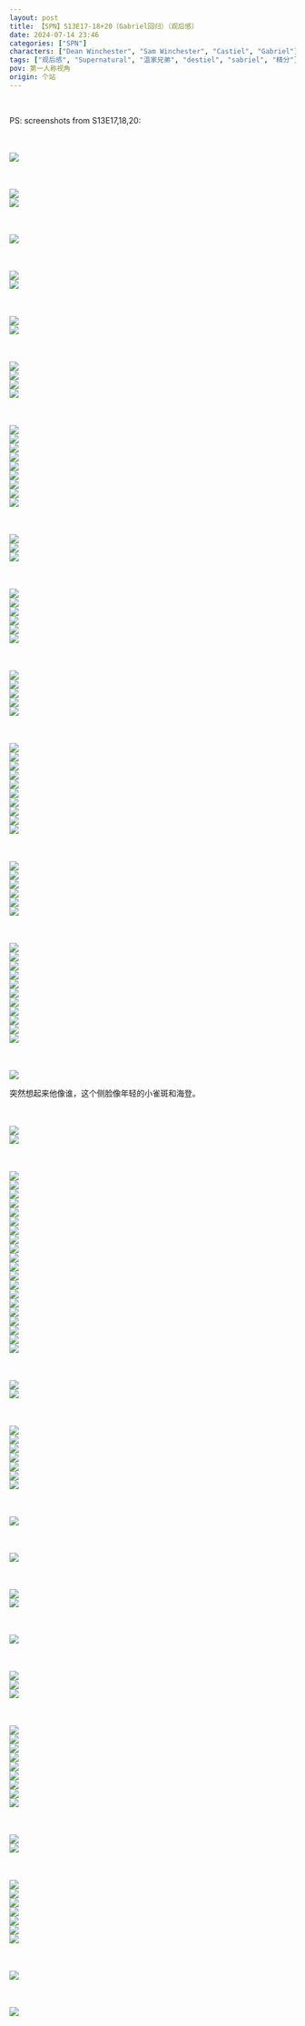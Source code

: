 ```yaml
---
layout: post
title: 【SPN】S13E17-18+20（Gabriel回归）（观后感）
date: 2024-07-14 23:46
categories: ["SPN"]
characters: ["Dean Winchester", "Sam Winchester", "Castiel", "Gabriel"]
tags: ["观后感", "Supernatural", "温家兄弟", "destiel", "sabriel", "精分"]
pov: 第一人称视角
origin: 个站
---
```


<br>

PS: screenshots from S13E17,18,20:

<br><br>
![](https://raw.githubusercontent.com/junesirius/junesirius.github.io/master/assets/images/SPN/S13/2024-07-13-SPN-1317-1.jpg)
<br>

<br><br>
![](https://raw.githubusercontent.com/junesirius/junesirius.github.io/master/assets/images/SPN/S13/2024-07-13-SPN-1317-2.jpg)
<br>
![](https://raw.githubusercontent.com/junesirius/junesirius.github.io/master/assets/images/SPN/S13/2024-07-13-SPN-1317-3.jpg)
<br>

<br><br>
![](https://raw.githubusercontent.com/junesirius/junesirius.github.io/master/assets/images/SPN/S13/2024-07-13-SPN-1317-4.jpg)
<br>

<br><br>
![](https://raw.githubusercontent.com/junesirius/junesirius.github.io/master/assets/images/SPN/S13/2024-07-13-SPN-1318-2.jpg)
<br>
![](https://raw.githubusercontent.com/junesirius/junesirius.github.io/master/assets/images/SPN/S13/2024-07-13-SPN-1318-3.jpg)
<br>

<br><br>
![](https://raw.githubusercontent.com/junesirius/junesirius.github.io/master/assets/images/SPN/S13/2024-07-13-SPN-1317-5.jpg)
<br>
![](https://raw.githubusercontent.com/junesirius/junesirius.github.io/master/assets/images/SPN/S13/2024-07-13-SPN-1317-6.jpg)
<br>

<br><br>
![](https://raw.githubusercontent.com/junesirius/junesirius.github.io/master/assets/images/SPN/S13/2024-07-13-SPN-1318-4.jpg)
<br>
![](https://raw.githubusercontent.com/junesirius/junesirius.github.io/master/assets/images/SPN/S13/2024-07-13-SPN-1318-5.jpg)
<br>
![](https://raw.githubusercontent.com/junesirius/junesirius.github.io/master/assets/images/SPN/S13/2024-07-13-SPN-1318-6.jpg)
<br>
![](https://raw.githubusercontent.com/junesirius/junesirius.github.io/master/assets/images/SPN/S13/2024-07-13-SPN-1318-8.jpg)
<br>

<br><br>
![](https://raw.githubusercontent.com/junesirius/junesirius.github.io/master/assets/images/SPN/S13/2024-07-13-SPN-1318-11.jpg)
<br>
![](https://raw.githubusercontent.com/junesirius/junesirius.github.io/master/assets/images/SPN/S13/2024-07-13-SPN-1318-12.jpg)
<br>
![](https://raw.githubusercontent.com/junesirius/junesirius.github.io/master/assets/images/SPN/S13/2024-07-13-SPN-1318-13.jpg)
<br>
![](https://raw.githubusercontent.com/junesirius/junesirius.github.io/master/assets/images/SPN/S13/2024-07-13-SPN-1318-14.jpg)
<br>
![](https://raw.githubusercontent.com/junesirius/junesirius.github.io/master/assets/images/SPN/S13/2024-07-13-SPN-1318-15.jpg)
<br>
![](https://raw.githubusercontent.com/junesirius/junesirius.github.io/master/assets/images/SPN/S13/2024-07-13-SPN-1318-16.jpg)
<br>
![](https://raw.githubusercontent.com/junesirius/junesirius.github.io/master/assets/images/SPN/S13/2024-07-13-SPN-1318-17.jpg)
<br>
![](https://raw.githubusercontent.com/junesirius/junesirius.github.io/master/assets/images/SPN/S13/2024-07-13-SPN-1318-18.jpg)
<br>
![](https://raw.githubusercontent.com/junesirius/junesirius.github.io/master/assets/images/SPN/S13/2024-07-13-SPN-1318-19.jpg)
<br>

<br><br>
![](https://raw.githubusercontent.com/junesirius/junesirius.github.io/master/assets/images/SPN/S13/2024-07-13-SPN-1318-23.jpg)
<br>
![](https://raw.githubusercontent.com/junesirius/junesirius.github.io/master/assets/images/SPN/S13/2024-07-13-SPN-1318-24.jpg)
<br>
![](https://raw.githubusercontent.com/junesirius/junesirius.github.io/master/assets/images/SPN/S13/2024-07-13-SPN-1318-25.jpg)
<br>

<br><br>
![](https://raw.githubusercontent.com/junesirius/junesirius.github.io/master/assets/images/SPN/S13/2024-07-13-SPN-1318-26.jpg)
<br>
![](https://raw.githubusercontent.com/junesirius/junesirius.github.io/master/assets/images/SPN/S13/2024-07-13-SPN-1318-27.jpg)
<br>
![](https://raw.githubusercontent.com/junesirius/junesirius.github.io/master/assets/images/SPN/S13/2024-07-13-SPN-1318-28.jpg)
<br>
![](https://raw.githubusercontent.com/junesirius/junesirius.github.io/master/assets/images/SPN/S13/2024-07-13-SPN-1318-29.jpg)
<br>
![](https://raw.githubusercontent.com/junesirius/junesirius.github.io/master/assets/images/SPN/S13/2024-07-13-SPN-1318-30.jpg)
<br>
![](https://raw.githubusercontent.com/junesirius/junesirius.github.io/master/assets/images/SPN/S13/2024-07-13-SPN-1318-31.jpg)
<br>

<br><br>
![](https://raw.githubusercontent.com/junesirius/junesirius.github.io/master/assets/images/SPN/S13/2024-07-13-SPN-1318-7.jpg)
<br>
![](https://raw.githubusercontent.com/junesirius/junesirius.github.io/master/assets/images/SPN/S13/2024-07-13-SPN-1318-9.jpg)
<br>
![](https://raw.githubusercontent.com/junesirius/junesirius.github.io/master/assets/images/SPN/S13/2024-07-13-SPN-1318-20.jpg)
<br>
![](https://raw.githubusercontent.com/junesirius/junesirius.github.io/master/assets/images/SPN/S13/2024-07-13-SPN-1318-21.jpg)
<br>
![](https://raw.githubusercontent.com/junesirius/junesirius.github.io/master/assets/images/SPN/S13/2024-07-13-SPN-1318-22.jpg)
<br>

<br><br>
![](https://raw.githubusercontent.com/junesirius/junesirius.github.io/master/assets/images/SPN/S13/2024-07-13-SPN-1318-1.jpg)
<br>
![](https://raw.githubusercontent.com/junesirius/junesirius.github.io/master/assets/images/SPN/S13/2024-07-13-SPN-1318-10.jpg)
<br>
![](https://raw.githubusercontent.com/junesirius/junesirius.github.io/master/assets/images/SPN/S13/2024-07-13-SPN-1318-32.jpg)
<br>
![](https://raw.githubusercontent.com/junesirius/junesirius.github.io/master/assets/images/SPN/S13/2024-07-13-SPN-1318-33.jpg)
<br>
![](https://raw.githubusercontent.com/junesirius/junesirius.github.io/master/assets/images/SPN/S13/2024-07-13-SPN-1318-34.jpg)
<br>
![](https://raw.githubusercontent.com/junesirius/junesirius.github.io/master/assets/images/SPN/S13/2024-07-13-SPN-1318-35.jpg)
<br>
![](https://raw.githubusercontent.com/junesirius/junesirius.github.io/master/assets/images/SPN/S13/2024-07-13-SPN-1318-36.jpg)
<br>
![](https://raw.githubusercontent.com/junesirius/junesirius.github.io/master/assets/images/SPN/S13/2024-07-13-SPN-1318-37.jpg)
<br>
![](https://raw.githubusercontent.com/junesirius/junesirius.github.io/master/assets/images/SPN/S13/2024-07-13-SPN-1318-38.jpg)
<br>
![](https://raw.githubusercontent.com/junesirius/junesirius.github.io/master/assets/images/SPN/S13/2024-07-13-SPN-1318-39.jpg)
<br>

<br><br>
![](https://raw.githubusercontent.com/junesirius/junesirius.github.io/master/assets/images/SPN/S13/2024-07-14-SPN-1320-1.jpg)
<br>
![](https://raw.githubusercontent.com/junesirius/junesirius.github.io/master/assets/images/SPN/S13/2024-07-14-SPN-1320-2.jpg)
<br>
![](https://raw.githubusercontent.com/junesirius/junesirius.github.io/master/assets/images/SPN/S13/2024-07-14-SPN-1320-3.jpg)
<br>
![](https://raw.githubusercontent.com/junesirius/junesirius.github.io/master/assets/images/SPN/S13/2024-07-14-SPN-1320-4.jpg)
<br>
![](https://raw.githubusercontent.com/junesirius/junesirius.github.io/master/assets/images/SPN/S13/2024-07-14-SPN-1320-5.jpg)
<br>
![](https://raw.githubusercontent.com/junesirius/junesirius.github.io/master/assets/images/SPN/S13/2024-07-14-SPN-1320-6.jpg)
<br>

<br><br>
![](https://raw.githubusercontent.com/junesirius/junesirius.github.io/master/assets/images/SPN/S13/2024-07-14-SPN-1320-7.jpg)
<br>
![](https://raw.githubusercontent.com/junesirius/junesirius.github.io/master/assets/images/SPN/S13/2024-07-14-SPN-1320-8.jpg)
<br>
![](https://raw.githubusercontent.com/junesirius/junesirius.github.io/master/assets/images/SPN/S13/2024-07-14-SPN-1320-9.jpg)
<br>
![](https://raw.githubusercontent.com/junesirius/junesirius.github.io/master/assets/images/SPN/S13/2024-07-14-SPN-1320-10.jpg)
<br>
![](https://raw.githubusercontent.com/junesirius/junesirius.github.io/master/assets/images/SPN/S13/2024-07-14-SPN-1320-11.jpg)
<br>
![](https://raw.githubusercontent.com/junesirius/junesirius.github.io/master/assets/images/SPN/S13/2024-07-14-SPN-1320-12.jpg)
<br>
![](https://raw.githubusercontent.com/junesirius/junesirius.github.io/master/assets/images/SPN/S13/2024-07-14-SPN-1320-13.jpg)
<br>
![](https://raw.githubusercontent.com/junesirius/junesirius.github.io/master/assets/images/SPN/S13/2024-07-14-SPN-1320-14.jpg)
<br>
![](https://raw.githubusercontent.com/junesirius/junesirius.github.io/master/assets/images/SPN/S13/2024-07-14-SPN-1320-15.jpg)
<br>
![](https://raw.githubusercontent.com/junesirius/junesirius.github.io/master/assets/images/SPN/S13/2024-07-14-SPN-1320-16.jpg)
<br>
![](https://raw.githubusercontent.com/junesirius/junesirius.github.io/master/assets/images/SPN/S13/2024-07-14-SPN-1320-17.jpg)
<br>

<br><br>
![](https://raw.githubusercontent.com/junesirius/junesirius.github.io/master/assets/images/SPN/S13/2024-07-14-SPN-1320-18.jpg)
<br>

突然想起来他像谁，这个侧脸像年轻的小雀斑和海登。

<br><br>
![](https://raw.githubusercontent.com/junesirius/junesirius.github.io/master/assets/images/SPN/S13/2024-07-14-SPN-1320-19.jpg)
<br>
![](https://raw.githubusercontent.com/junesirius/junesirius.github.io/master/assets/images/SPN/S13/2024-07-14-SPN-1320-20.jpg)
<br>

<br><br>
![](https://raw.githubusercontent.com/junesirius/junesirius.github.io/master/assets/images/SPN/S13/2024-07-14-SPN-1320-21.jpg)
<br>
![](https://raw.githubusercontent.com/junesirius/junesirius.github.io/master/assets/images/SPN/S13/2024-07-14-SPN-1320-22.jpg)
<br>
![](https://raw.githubusercontent.com/junesirius/junesirius.github.io/master/assets/images/SPN/S13/2024-07-14-SPN-1320-23.jpg)
<br>
![](https://raw.githubusercontent.com/junesirius/junesirius.github.io/master/assets/images/SPN/S13/2024-07-14-SPN-1320-24.jpg)
<br>
![](https://raw.githubusercontent.com/junesirius/junesirius.github.io/master/assets/images/SPN/S13/2024-07-14-SPN-1320-25.jpg)
<br>
![](https://raw.githubusercontent.com/junesirius/junesirius.github.io/master/assets/images/SPN/S13/2024-07-14-SPN-1320-26.jpg)
<br>
![](https://raw.githubusercontent.com/junesirius/junesirius.github.io/master/assets/images/SPN/S13/2024-07-14-SPN-1320-27.jpg)
<br>
![](https://raw.githubusercontent.com/junesirius/junesirius.github.io/master/assets/images/SPN/S13/2024-07-14-SPN-1320-28.jpg)
<br>
![](https://raw.githubusercontent.com/junesirius/junesirius.github.io/master/assets/images/SPN/S13/2024-07-14-SPN-1320-29.jpg)
<br>
![](https://raw.githubusercontent.com/junesirius/junesirius.github.io/master/assets/images/SPN/S13/2024-07-14-SPN-1320-30.jpg)
<br>
![](https://raw.githubusercontent.com/junesirius/junesirius.github.io/master/assets/images/SPN/S13/2024-07-14-SPN-1320-31.jpg)
<br>
![](https://raw.githubusercontent.com/junesirius/junesirius.github.io/master/assets/images/SPN/S13/2024-07-14-SPN-1320-32.jpg)
<br>
![](https://raw.githubusercontent.com/junesirius/junesirius.github.io/master/assets/images/SPN/S13/2024-07-14-SPN-1320-33.jpg)
<br>
![](https://raw.githubusercontent.com/junesirius/junesirius.github.io/master/assets/images/SPN/S13/2024-07-14-SPN-1320-34.jpg)
<br>
![](https://raw.githubusercontent.com/junesirius/junesirius.github.io/master/assets/images/SPN/S13/2024-07-14-SPN-1320-35.jpg)
<br>
![](https://raw.githubusercontent.com/junesirius/junesirius.github.io/master/assets/images/SPN/S13/2024-07-14-SPN-1320-36.jpg)
<br>
![](https://raw.githubusercontent.com/junesirius/junesirius.github.io/master/assets/images/SPN/S13/2024-07-14-SPN-1320-37.jpg)
<br>
![](https://raw.githubusercontent.com/junesirius/junesirius.github.io/master/assets/images/SPN/S13/2024-07-14-SPN-1320-38.jpg)
<br>
![](https://raw.githubusercontent.com/junesirius/junesirius.github.io/master/assets/images/SPN/S13/2024-07-14-SPN-1320-39.jpg)
<br>
![](https://raw.githubusercontent.com/junesirius/junesirius.github.io/master/assets/images/SPN/S13/2024-07-14-SPN-1320-40.jpg)
<br>

<br><br>
![](https://raw.githubusercontent.com/junesirius/junesirius.github.io/master/assets/images/SPN/S13/2024-07-14-SPN-1320-41.jpg)
<br>
![](https://raw.githubusercontent.com/junesirius/junesirius.github.io/master/assets/images/SPN/S13/2024-07-14-SPN-1320-51.jpg)
<br>

<br><br>
![](https://raw.githubusercontent.com/junesirius/junesirius.github.io/master/assets/images/SPN/S13/2024-07-14-SPN-1320-42.jpg)
<br>
![](https://raw.githubusercontent.com/junesirius/junesirius.github.io/master/assets/images/SPN/S13/2024-07-14-SPN-1320-43.jpg)
<br>
![](https://raw.githubusercontent.com/junesirius/junesirius.github.io/master/assets/images/SPN/S13/2024-07-14-SPN-1320-44.jpg)
<br>
![](https://raw.githubusercontent.com/junesirius/junesirius.github.io/master/assets/images/SPN/S13/2024-07-14-SPN-1320-45.jpg)
<br>
![](https://raw.githubusercontent.com/junesirius/junesirius.github.io/master/assets/images/SPN/S13/2024-07-14-SPN-1320-46.jpg)
<br>
![](https://raw.githubusercontent.com/junesirius/junesirius.github.io/master/assets/images/SPN/S13/2024-07-14-SPN-1320-47.jpg)
<br>
![](https://raw.githubusercontent.com/junesirius/junesirius.github.io/master/assets/images/SPN/S13/2024-07-14-SPN-1320-48.jpg)
<br>

<br><br>
![](https://raw.githubusercontent.com/junesirius/junesirius.github.io/master/assets/images/SPN/S13/2024-07-14-SPN-1320-49.jpg)
<br>

<br><br>
![](https://raw.githubusercontent.com/junesirius/junesirius.github.io/master/assets/images/SPN/S13/2024-07-14-SPN-1320-50.jpg)
<br>

<br><br>
![](https://raw.githubusercontent.com/junesirius/junesirius.github.io/master/assets/images/SPN/S13/2024-07-14-SPN-1320-52.jpg)
<br>
![](https://raw.githubusercontent.com/junesirius/junesirius.github.io/master/assets/images/SPN/S13/2024-07-14-SPN-1320-53.jpg)
<br>

<br><br>
![](https://raw.githubusercontent.com/junesirius/junesirius.github.io/master/assets/images/SPN/S13/2024-07-14-SPN-1320-54.jpg)
<br>

<br><br>
![](https://raw.githubusercontent.com/junesirius/junesirius.github.io/master/assets/images/SPN/S13/2024-07-14-SPN-1320-55.jpg)
<br>
![](https://raw.githubusercontent.com/junesirius/junesirius.github.io/master/assets/images/SPN/S13/2024-07-14-SPN-1320-56.jpg)
<br>
![](https://raw.githubusercontent.com/junesirius/junesirius.github.io/master/assets/images/SPN/S13/2024-07-14-SPN-1320-57.jpg)
<br>

<br><br>
![](https://raw.githubusercontent.com/junesirius/junesirius.github.io/master/assets/images/SPN/S13/2024-07-14-SPN-1320-58.jpg)
<br>
![](https://raw.githubusercontent.com/junesirius/junesirius.github.io/master/assets/images/SPN/S13/2024-07-14-SPN-1320-59.jpg)
<br>
![](https://raw.githubusercontent.com/junesirius/junesirius.github.io/master/assets/images/SPN/S13/2024-07-14-SPN-1320-60.jpg)
<br>
![](https://raw.githubusercontent.com/junesirius/junesirius.github.io/master/assets/images/SPN/S13/2024-07-14-SPN-1320-61.jpg)
<br>
![](https://raw.githubusercontent.com/junesirius/junesirius.github.io/master/assets/images/SPN/S13/2024-07-14-SPN-1320-62.jpg)
<br>
![](https://raw.githubusercontent.com/junesirius/junesirius.github.io/master/assets/images/SPN/S13/2024-07-14-SPN-1320-63.jpg)
<br>
![](https://raw.githubusercontent.com/junesirius/junesirius.github.io/master/assets/images/SPN/S13/2024-07-14-SPN-1320-64.jpg)
<br>
![](https://raw.githubusercontent.com/junesirius/junesirius.github.io/master/assets/images/SPN/S13/2024-07-14-SPN-1320-65.jpg)
<br>
![](https://raw.githubusercontent.com/junesirius/junesirius.github.io/master/assets/images/SPN/S13/2024-07-14-SPN-1320-66.jpg)
<br>

<br><br>
![](https://raw.githubusercontent.com/junesirius/junesirius.github.io/master/assets/images/SPN/S13/2024-07-14-SPN-1320-67.jpg)
<br>
![](https://raw.githubusercontent.com/junesirius/junesirius.github.io/master/assets/images/SPN/S13/2024-07-14-SPN-1320-68.jpg)
<br>

<br><br>
![](https://raw.githubusercontent.com/junesirius/junesirius.github.io/master/assets/images/SPN/S13/2024-07-14-SPN-1320-69.jpg)
<br>
![](https://raw.githubusercontent.com/junesirius/junesirius.github.io/master/assets/images/SPN/S13/2024-07-14-SPN-1320-70.jpg)
<br>
![](https://raw.githubusercontent.com/junesirius/junesirius.github.io/master/assets/images/SPN/S13/2024-07-14-SPN-1320-71.jpg)
<br>
![](https://raw.githubusercontent.com/junesirius/junesirius.github.io/master/assets/images/SPN/S13/2024-07-14-SPN-1320-72.jpg)
<br>
![](https://raw.githubusercontent.com/junesirius/junesirius.github.io/master/assets/images/SPN/S13/2024-07-14-SPN-1320-73.jpg)
<br>
![](https://raw.githubusercontent.com/junesirius/junesirius.github.io/master/assets/images/SPN/S13/2024-07-14-SPN-1320-74.jpg)
<br>
![](https://raw.githubusercontent.com/junesirius/junesirius.github.io/master/assets/images/SPN/S13/2024-07-14-SPN-1320-75.jpg)
<br>

<br><br>
![](https://raw.githubusercontent.com/junesirius/junesirius.github.io/master/assets/images/SPN/S13/2024-07-14-SPN-1320-76.jpg)
<br>

<br><br>
![](https://raw.githubusercontent.com/junesirius/junesirius.github.io/master/assets/images/SPN/S13/2024-07-14-SPN-1320-77.jpg)
<br>
